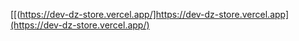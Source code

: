 [[(https://dev-dz-store.vercel.app/]https://dev-dz-store.vercel.app](https://dev-dz-store.vercel.app/)
